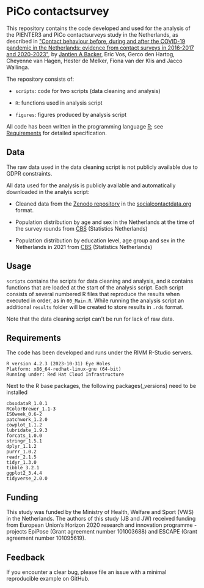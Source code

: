 # PiCo contactsurvey

This repository contains the code developed and used for the analysis of the PIENTER3 and PiCo contactsurveys study in the Netherlands, as described in ["Contact behaviour before, during and after the COVID-19 pandemic in the Netherlands: evidence from contact surveys in 2016-2017 and 2020-2023"](https://www.medrxiv.org/content/10.1101/??), by [Jantien A Backer](mailto:jantien.backer@rivm.nl), Eric Vos, Gerco den Hartog, Cheyenne van Hagen, Hester de Melker, Fiona van der Klis and Jacco Wallinga. 

The repository consists of:

* `scripts`: code for two scripts (data cleaning and analysis)

* `R`: functions used in analysis script

* `figures`: figures produced by analysis script

All code has been written in the programming language [R](https://www.r-project.org/about.html); see [Requirements](#requirements) for detailed specification.

## Data

The raw data used in the data cleaning script is not publicly available due to GDPR constraints.

All data used for the analysis is publicly available and automatically downloaded in the analyis script:

* Cleaned data from the [Zenodo repository](https://dx.doi.org/10.5281/zenodo.10370353) in the [socialcontactdata.org](https://www.socialcontactdata.org) format.

* Population distribution by age and sex in the Netherlands at the time of the survey rounds from [CBS](https://opendata.cbs.nl/#/CBS/nl/dataset/83482NED/table?dl=98643) (Statistics Netherlands)

* Population distribution by education level, age group and sex in the Netherlands in 2021 from  [CBS](https://opendata.cbs.nl/statline/#/CBS/nl/dataset/85184NED/table?dl=984E1) (Statistics Netherlands)


## Usage

`scripts` contains the scripts for data cleaning and analysis, and `R` contains functions that are loaded at the start of the analysis script. Each script consists of several numbered R files that reproduce the results when executed in order, as in `00_Main.R`. While running the analysis script an additional `results` folder will be created to store results in `.rds` format.

Note that the data cleaning script can't be run for lack of raw data.


## <a name = "requirements"></a> Requirements

The code has been developed and runs under the RIVM R-Studio servers.

```
R version 4.2.3 (2023-10-31) Eye Holes
Platform: x86_64-redhat-linux-gnu (64-bit)
Running under: Red Hat Cloud Infrastructure
```

Next to the R base packages, the following packages(_versions) need to be installed

```
cbsodataR_1.0.1
RColorBrewer_1.1-3
ISOweek_0.6-2
patchwork_1.2.0
cowplot_1.1.2
lubridate_1.9.3
forcats_1.0.0
stringr_1.5.1
dplyr_1.1.2
purrr_1.0.2
readr_2.1.5
tidyr_1.3.0       
tibble_3.2.1
ggplot2_3.4.4
tidyverse_2.0.0 
```

## Funding

This study was funded by the Ministry of Health, Welfare and Sport (VWS) in the Netherlands. The authors of this study (JB and JW) received funding from European Union’s Horizon 2020 research and innovation programme - projects EpiPose (Grant agreement number 101003688) and ESCAPE (Grant agreement number 101095619).

## Feedback

If you encounter a clear bug, please file an issue with a minimal reproducible example on GitHub.

